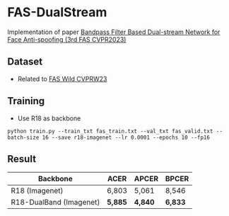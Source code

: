 # FAS-DualStream
Implementation of paper [Bandpass Filter Based Dual-stream Network for Face Anti-spoofing (3rd FAS CVPR2023)](https://openaccess.thecvf.com/content/CVPR2023W/FAS/papers/Lu_Bandpass_Filter_Based_Dual-Stream_Network_for_Face_Anti-Spoofing_CVPRW_2023_paper.pdf)
## Dataset
- Related to [FAS Wild CVPRW23](https://github.com/deepinsight/insightface/tree/master/challenges/cvpr23-fas-wild)
## Training
- Use R18 as backbone
```
python train.py --train_txt fas_train.txt --val_txt fas_valid.txt --batch-size 16 --save r18-imagenet --lr 0.0001 --epochs 10 --fp16
```
## Result
| Backbone                | ACER      | APCER     | BPCER     |
|-------------------------|-----------|-----------|-----------|
| R18 (Imagenet)          | 6,803     | 5,061 | 8,546    |
| R18-DualBand (Imagenet) | **5,885** | **4,840**     | **6,833** |
